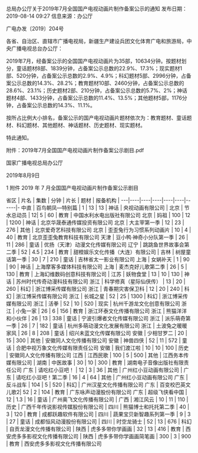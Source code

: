 总局办公厅关于2019年7月全国国产电视动画片制作备案公示的通知
发布日期：2019-08-14 09:27 	信息来源：办公厅  

广电办发〔2019〕204号

各省、自治区、直辖市广播电视局，新疆生产建设兵团文化体育广电和旅游局，中央广播电视总台办公厅：

2019年7月，经备案公示的全国国产电视动画片为35部，10634分钟。按题材划分，童话题材8部、1839分钟，占备案公示总数的22.9%、17.3%；现实题材1部、520分钟，占备案公示总数的2.9%、4.9%；科幻题材5部、2996分钟，占备案公示总数的14.3%、28.2%；教育题材10部、2460分钟，占备案公示总数的28.6%、23.1%；历史题材2部、210分钟，占备案公示总数的5.7%、2%；神话题材4部、1433分钟，占备案公示总数的11.4%、13.5%；其他题材5部，1176分钟，占备案公示总数的14.3%、11.1%。

按所占比例大小排名，备案公示的国产电视动画片题材依次为：教育题材、童话题材、科幻题材、其他题材、神话题材、历史题材、现实题材。

特此通知。

附件：2019年7月全国国产电视动画片制作备案公示剧目.pdf



国家广播电视总局办公厅

2019年8月9日　　


1 附件 2019 年 7 月全国国产电视动画片制作备案公示剧目 


省区 | 片名 | 集数 | 分钟 | 片长 | 题材 | 报备机构 | 
---|----|----|----|----|----|------|-
中直 | 百鸟朝凤—特别篇 | 1 | 13 | 13 | 神话 | 央视动画有限公司 | 
北京 | 节水总动员 | 12| 5 | 60 | 教育 | 中国水利水电出版社有限公司
北京 | 妈祖 | 100 | 12 | 1200 | 神话 | 北京华晟泰通传媒投资有限公司
北京 | 大主宰第一季 | 12 | 23 | 276 | 其他 | 北京爱奇艺科技有限公司
北京 | 歪歪兔行为习惯系列动画片 | 10 | 4 | 40 | 教育 | 北京歪歪兔教育科技有限公司
天津 | 豆小鸭·神奇小分队第一季 | 26 | 11 | 286 | 童话 | 优扬（天津）动漫文化传媒有限公司
辽宁 | 跳跳鱼世界故事会第二季 | 52 | 4.5 | 234 | 教育 | 甜橙娱乐文化传播（大连）有限公司 | 
吉林 | 树屋童话第一季 | 30 | 7 | 210 | 童话 | 吉林省太一影业有限公司
上海 | 女娲补天 | 1 | 90 | 90 | 神话 | 上海摩客多媒体科技有限公司
上海 | 麦杰克好儿歌第二季 | 26 | 5 | 130 | 教育 | 上海幻维数码创意科技有限公司 | 
江苏 | 妖物食堂 | 13 | 10 | 130 | 神话 | 苏州时代传奇动漫科技有限公司
浙江 | 科学修真（星际仙侠传） | 13 | 20 | 260 | 科幻 | 浙江博采传媒有限公司
浙江 | 青春期灾害保卫科 | 12 | 20 | 240 | 科幻 | 浙江博采传媒有限公司
浙江 | 长城之星 | 52 | 25 | 1300 | 科幻 | 浙江博采传媒有限公司
浙江 | 活拳 | 52 | 10 | 520 | 现实 | 杭州千游龙文化创意有限公司
浙江 | 小兔一家 | 26 | 6 | 156 | 教育 | 浙江环泰文化传播有限公司
浙江 | 熊猫洋洋和小伙伴 | 26 | 13 | 338 | 童话 | 宁波引爆者文化传媒有限公司
浙江 | 派乐萌奇第一季 | 26 | 7 | 182 | 童话 | 杭州多萌动漫文化发展有限公司
浙江 | 土波兔之暖暖家风 | 26 | 8 | 208 | 童话 | 绍兴未蓝文化传媒有限公司
安徽 | 少相甘罗二 | 20 | 15 | 300 | 其他 | 安徽同人文化传播有限公司
安徽 | 神兽四侠 | 52 | 11 | 572 | 童话 | 合肥中视万象文化传媒有限责任公司
安徽 | 我们渡江啦 | 10 | 10 | 100 | 历史 | 安徽同人文化传播有限公司
江西 | 江西民歌 | 100 | 5 | 500 | 其他 | 江西务本传媒有限公司 | 
湖南 | 中医故事 | 30 | 10 | 300 | 教育 | 湖南电子音像出版社有限责任公司
广东 | 请吃红小豆吧！ | 12 | 3 | 36 | 其他 | 广州红小豆动画有限公司 | 
广东 | 请吃红小豆吧！第二季 | 16 | 4 | 64 | 其他 | 广州红小豆动画有限公司
广东 | 反斗战车 | 104 | 5 | 520 | 科幻 | 广州汉星文化传播有限公司
广东 | 百变校巴英文儿歌2| 52 | 2 | 104 | 教育 | 广东咏声动漫股份有限公司
广东 | 超级飞侠看中国 | 12 | 1.3 | 16 | 童话 | 广州奥飞文化传播有限公司 | 
广西 | 湘江风云 | 10 | 11 | 110 | 历史 | 广西千年传说影视传媒股份有限公司 | 
四川 | 熊猫博士和托托第二季 | 40 | 3 | 120 | 教育 | 成都跃趣软件有限公司 | 
四川 | 蔬果宝贝新智趣系列第一季 | 9 | 3 | 27 | 童话 | 成都恒风动漫股份有限公司 | 
四川 | 时空龙骑士 | 52 | 13 | 676 | 科幻 | 自贡龙漫文化传播有限公司 | 
陕西 | 虎多多带你学画画 | 32 | 13 | 416 | 教育 | 西安虎多多影视文化传播有限公司 | 
陕西 | 虎多多带你学画画简笔画 | 300 | 3 | 900 | 教育 | 西安虎多多影视文化传播有限公司